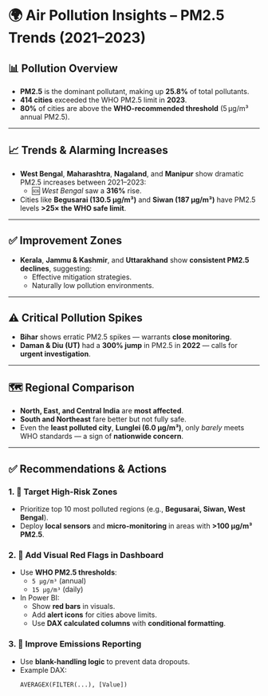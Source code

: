 # 🌍 Air Pollution Insights – PM2.5 Trends (2021–2023)

## 📊 Pollution Overview

- **PM2.5** is the dominant pollutant, making up **25.8%** of total pollutants.
- **414 cities** exceeded the WHO PM2.5 limit in **2023**.
- **80%** of cities are above the **WHO-recommended threshold** (5 µg/m³ annual PM2.5).

---

## 📈 Trends & Alarming Increases

- **West Bengal**, **Maharashtra**, **Nagaland**, and **Manipur** show dramatic PM2.5 increases between 2021–2023:
  - 🆘 *West Bengal* saw a **316%** rise.
- Cities like **Begusarai (130.5 µg/m³)** and **Siwan (187 µg/m³)** have PM2.5 levels **>25× the WHO safe limit**.

---

## ✅ Improvement Zones

- **Kerala**, **Jammu & Kashmir**, and **Uttarakhand** show **consistent PM2.5 declines**, suggesting:
  - Effective mitigation strategies.
  - Naturally low pollution environments.

---

## ⚠️ Critical Pollution Spikes

- **Bihar** shows erratic PM2.5 spikes — warrants **close monitoring**.
- **Daman & Diu (UT)** had a **300% jump** in PM2.5 in **2022** — calls for **urgent investigation**.

---

## 🗺️ Regional Comparison

- **North, East, and Central India** are **most affected**.
- **South and Northeast** fare better but not fully safe.
- Even the **least polluted city**, **Lunglei (6.0 µg/m³)**, only *barely* meets WHO standards — a sign of **nationwide concern**.

---

## ✅ Recommendations & Actions

### 1. 🎯 Target High-Risk Zones
- Prioritize top 10 most polluted regions (e.g., **Begusarai, Siwan, West Bengal**).
- Deploy **local sensors** and **micro-monitoring** in areas with **>100 µg/m³ PM2.5**.

### 2. 🚨 Add Visual Red Flags in Dashboard
- Use **WHO PM2.5 thresholds**:
  - `5 µg/m³` (annual)  
  - `15 µg/m³` (daily)
- In Power BI:
  - Show **red bars** in visuals.
  - Add **alert icons** for cities above limits.
  - Use **DAX calculated columns** with **conditional formatting**.

### 3. 🧮 Improve Emissions Reporting
- Use **blank-handling logic** to prevent data dropouts.
- Example DAX:
  ```dax
  AVERAGEX(FILTER(...), [Value])
